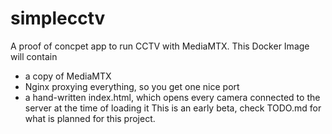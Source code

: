 # simplecctv

A proof of concpet app to run CCTV with MediaMTX. This Docker Image will contain 
  - a copy of MediaMTX
  - Nginx proxying everything, so you get one nice port
  - a hand-written index.html, which opens every camera connected to the server at the time of loading it
This is an early beta, check TODO.md for what is planned for this project.